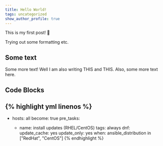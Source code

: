 ```yaml
---
title: Hello World!
tags: uncategorized
show_author_profile: true
---
```


This is my first post! :vulcan_salute:

Trying out some formatting etc.

## Some text
Some more text! Well I am also writing THIS and THIS.
Also, some more text here.

## Code Blocks
{% highlight yml linenos %}
---

- hosts: all
  become: true
  pre_tasks:

  - name: install updates (RHEL/CentOS)
    tags: always
    dnf: 
      update_cache: yes
      update_only: yes
    when: ansible_distribution in ["RedHat", "CentOS"]
{% endhighlight %}
